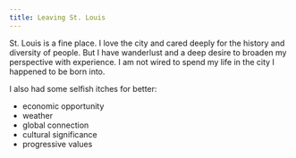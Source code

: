 ```yaml
---
title: Leaving St. Louis
---
```


St. Louis is a fine place. I love the city and cared deeply for the history and diversity of people. But I have wanderlust and a deep desire to broaden my perspective with experience. I am not wired to spend my life in the city I happened to be born into.

I also had some selfish itches for better:

- economic opportunity
- weather
- global connection
- cultural significance
- progressive values

